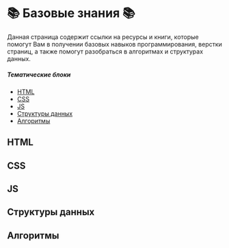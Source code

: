 # :books: Базовые знания :books:

Данная страница содержит ссылки на ресурсы и книги, которые помогут Вам в получении базовых навыков программирования, верстки страниц, а также помогут разобраться в алгоритмах и структурах данных.

##### Тематические блоки

* [HTML]()
* [CSS]()
* [JS]()
* [Cтруктуры данных]()
* [Алгоритмы]()

## HTML
## CSS
## JS
## Структуры данных
## Алгоритмы
